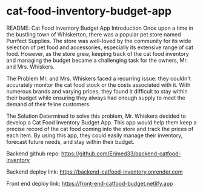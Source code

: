 # cat-food-inventory-budget-app

README: Cat Food Inventory Budget App
Introduction
Once upon a time in the bustling town of Whiskerton, there was a popular pet store named Purrfect Supplies. The store was well-loved by the community for its wide selection of pet food and accessories, especially its extensive range of cat food. However, as the store grew, keeping track of the cat food inventory and managing the budget became a challenging task for the owners, Mr. and Mrs. Whiskers.

The Problem
Mr. and Mrs. Whiskers faced a recurring issue: they couldn't accurately monitor the cat food stock or the costs associated with it. With numerous brands and varying prices, they found it difficult to stay within their budget while ensuring they always had enough supply to meet the demand of their feline customers.

The Solution
Determined to solve this problem, Mr. Whiskers decided to develop a Cat Food Inventory Budget App. This app would help them keep a precise record of the cat food coming into the store and track the prices of each item. By using this app, they could easily manage their inventory, forecast future needs, and stay within their budget.


Backend github repo:
https://github.com/Erimed33/backend-catfood-inventory

Backend deploy link:
https://backend-catfood-inventory.onrender.com


Front end deploy link:
https://front-end-catfood-budget.netlify.app


